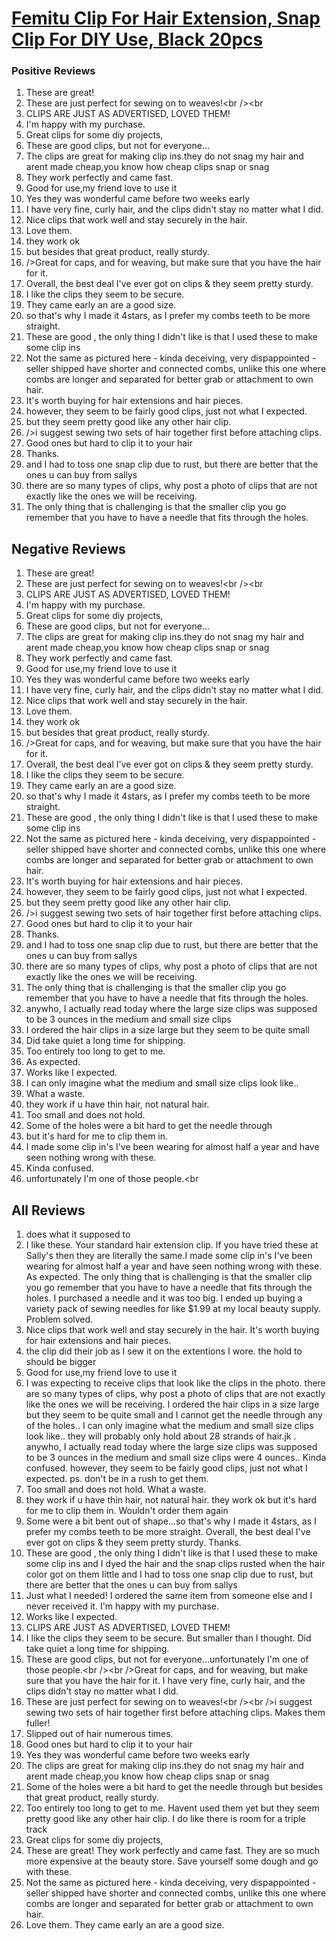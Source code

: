 # [Femitu Clip For Hair Extension, Snap Clip For DIY Use, Black 20pcs](https://products.checkmycream.com/products/Femitu-Clip-For-Hair-Extension-Snap-Clip-For-DIY-Use-Black-20pcs.html)

### Positive Reviews

<ol>
      <li>These are great!</li>
      <li>These are just perfect for sewing on to weaves!&lt;br /&gt;&lt;br</li>
      <li>CLIPS ARE JUST AS ADVERTISED, LOVED THEM!</li>
      <li>I&#x27;m happy with my purchase.</li>
      <li>Great clips for some diy projects,</li>
      <li>These are good clips, but not for everyone...</li>
      <li>The clips are great for making clip ins.they do not snag my hair and arent made cheap,you know how cheap clips snap or snag</li>
      <li>They work perfectly and came fast.</li>
      <li>Good for use,my friend love to use it</li>
      <li>Yes they was wonderful came before two weeks early</li>
      <li>I have very fine, curly hair, and the clips didn&#x27;t stay no matter what I did.</li>
      <li>Nice clips that work well and stay securely in the hair.  </li>
      <li>Love them.</li>
      <li>they work ok</li>
      <li>but besides that great product, really sturdy.</li>
      <li>/&gt;Great for caps, and for weaving, but make sure that you have the hair for it.  </li>
      <li>Overall, the best deal I&#x27;ve ever got on clips &amp; they seem pretty sturdy.</li>
      <li>I like the clips they seem to be secure.</li>
      <li>They came early an are a good size.</li>
      <li>so that&#x27;s why I made it 4stars, as I prefer my combs teeth to be more straight.</li>
      <li>These are good , the only thing I didn&#x27;t like is that I used these to make some clip ins</li>
      <li>Not the same as pictured here - kinda deceiving, very dispappointed - seller shipped have shorter and connected combs, unlike this one where combs are longer and separated for better grab or attachment to own hair.</li>
      <li>It&#x27;s worth buying for hair extensions and hair pieces.</li>
      <li>however, they seem to be fairly good clips, just not what I expected.</li>
      <li>but they seem pretty good like any other hair clip.</li>
      <li>/&gt;i suggest sewing two sets of hair together first before attaching clips.  </li>
      <li>Good ones but hard to clip it to your hair</li>
      <li>Thanks.</li>
      <li>and I had to toss one snap clip due to rust, but there are better that the ones u can buy from sallys</li>
      <li>there are so many types of clips, why post a photo of clips that are not exactly like the ones we will be receiving.</li>
      <li>The only thing that is challenging is that the smaller clip you go remember that you have to have a needle that fits through the holes.</li>
</ol>


<h2>Negative Reviews</h2>
<ol>
<li> These are great!</li>
<li> These are just perfect for sewing on to weaves!&lt;br /&gt;&lt;br</li>
<li> CLIPS ARE JUST AS ADVERTISED, LOVED THEM!</li>
<li> I&#x27;m happy with my purchase.</li>
<li> Great clips for some diy projects,</li>
<li> These are good clips, but not for everyone...</li>
<li> The clips are great for making clip ins.they do not snag my hair and arent made cheap,you know how cheap clips snap or snag</li>
<li> They work perfectly and came fast.</li>
<li> Good for use,my friend love to use it</li>
<li> Yes they was wonderful came before two weeks early</li>
<li> I have very fine, curly hair, and the clips didn&#x27;t stay no matter what I did.</li>
<li> Nice clips that work well and stay securely in the hair.  </li>
<li> Love them.</li>
<li> they work ok</li>
<li> but besides that great product, really sturdy.</li>
<li> /&gt;Great for caps, and for weaving, but make sure that you have the hair for it.  </li>
<li> Overall, the best deal I&#x27;ve ever got on clips &amp; they seem pretty sturdy.</li>
<li> I like the clips they seem to be secure.</li>
<li> They came early an are a good size.</li>
<li> so that&#x27;s why I made it 4stars, as I prefer my combs teeth to be more straight.</li>
<li> These are good , the only thing I didn&#x27;t like is that I used these to make some clip ins</li>
<li> Not the same as pictured here - kinda deceiving, very dispappointed - seller shipped have shorter and connected combs, unlike this one where combs are longer and separated for better grab or attachment to own hair.</li>
<li> It&#x27;s worth buying for hair extensions and hair pieces.</li>
<li> however, they seem to be fairly good clips, just not what I expected.</li>
<li> but they seem pretty good like any other hair clip.</li>
<li> /&gt;i suggest sewing two sets of hair together first before attaching clips.  </li>
<li> Good ones but hard to clip it to your hair</li>
<li> Thanks.</li>
<li> and I had to toss one snap clip due to rust, but there are better that the ones u can buy from sallys</li>
<li> there are so many types of clips, why post a photo of clips that are not exactly like the ones we will be receiving.</li>
<li> The only thing that is challenging is that the smaller clip you go remember that you have to have a needle that fits through the holes.</li>
<li> anywho, I actually read today where the large size clips was supposed to be 3 ounces in the medium and small size clips</li>
<li> I ordered the hair clips in a size large but they seem to be quite small</li>
<li> Did take quiet a long time for shipping.</li>
<li> Too entirely too long to get to me.</li>
<li> As expected.</li>
<li> Works like I expected.</li>
<li> I can only imagine what the medium and small size clips look like..</li>
<li> What a waste.</li>
<li> they work if u have thin hair, not natural hair.</li>
<li> Too small and does not hold.  </li>
<li> Some of the holes were a bit hard to get the needle through</li>
<li> but it&#x27;s hard for me to clip them in.</li>
<li> I made some clip in&#x27;s I&#x27;ve been wearing for almost half a year and have seen nothing wrong with these.</li>
<li> Kinda confused.</li>
<li> unfortunately I&#x27;m one of those people.&lt;br</li>
</ol>

<h2>All Reviews</h2>

<ol>
    <li> does what it supposed to</li>
    <li> I like these. Your standard hair extension clip. If you have tried these at Sally&#x27;s then they are literally the same.I made some clip in&#x27;s I&#x27;ve been wearing for almost half a year and have seen nothing wrong with these. As expected. The only thing that is challenging is that the smaller clip you go remember that you have to have a needle that fits through the holes. I purchased a needle and it was too big. I ended up buying a variety pack of sewing needles for like $1.99 at my local beauty supply. Problem solved.</li>
    <li> Nice clips that work well and stay securely in the hair.  It&#x27;s worth buying for hair extensions and hair pieces.</li>
    <li> the clip did their job as I sew it on the extentions I wore. the hold to should be bigger</li>
    <li> Good for use,my friend love to use it</li>
    <li> I was expecting to receive clips that look like the clips in the photo. there are so many types of clips, why post a photo of clips that are not exactly like the ones we will be receiving. I ordered the hair clips in a size large but they seem to be quite small and I cannot get the needle through any of the holes.. I can only imagine what the medium and small size clips look like.. they will probably only hold about 28 strands of hair.jk . anywho, I actually read today where the large size clips was supposed to be 3 ounces in the medium and small size clips were  4 ounces.. Kinda confused. however, they seem to be fairly good clips, just not what I expected. ps. don&#x27;t be in a rush to get them.</li>
    <li> Too small and does not hold.  What a waste.</li>
    <li> they work if u have thin hair, not natural hair. they work ok but it&#x27;s hard for me to clip them in. Wouldn&#x27;t order them again</li>
    <li> Some were a bit bent out of shape...so that&#x27;s why I made it 4stars, as I prefer my combs teeth to be more straight. Overall, the best deal I&#x27;ve ever got on clips &amp; they seem pretty sturdy. Thanks.</li>
    <li> These are good , the only thing I didn&#x27;t like is that I used these to make some clip ins and I dyed the hair and the snap clips rusted when the hair color got on them Iittle and I had to toss one snap clip due to rust, but there are better that the ones u can buy from sallys</li>
    <li> Just what I needed! I ordered the same item from someone else and I never received it. I&#x27;m happy with my purchase.</li>
    <li> Works like I expected.</li>
    <li> CLIPS ARE JUST AS ADVERTISED, LOVED THEM!</li>
    <li> I like the clips they seem to be secure. But smaller than I thought. Did take quiet a long time for shipping.</li>
    <li> These are good clips, but not for everyone...unfortunately I&#x27;m one of those people.&lt;br /&gt;&lt;br /&gt;Great for caps, and for weaving, but make sure that you have the hair for it.  I have very fine, curly hair, and the clips didn&#x27;t stay no matter what I did.</li>
    <li> These are just perfect for sewing on to weaves!&lt;br /&gt;&lt;br /&gt;i suggest sewing two sets of hair together first before attaching clips.  Makes them fuller!</li>
    <li> Slipped out of hair numerous times.</li>
    <li> Good ones but hard to clip it to your hair</li>
    <li> Yes they was wonderful came before two weeks early</li>
    <li> The clips are great for making clip ins.they do not snag my hair and arent made cheap,you know how cheap clips snap or snag</li>
    <li> Some of the holes were a bit hard to get the needle through but besides that great product, really sturdy.</li>
    <li> Too entirely too long to get to me. Havent used them yet but they seem pretty good like any other hair clip. I do like there is room for a triple track</li>
    <li> Great clips for some diy projects,</li>
    <li> These are great! They work perfectly and came fast. They are so much more expensive at the beauty store. Save yourself some dough and go with these.</li>
    <li> Not the same as pictured here - kinda deceiving, very dispappointed - seller shipped have shorter and connected combs, unlike this one where combs are longer and separated for better grab or attachment to own hair.</li>
    <li> Love them. They came early an are a good size.</li>
</ol>




